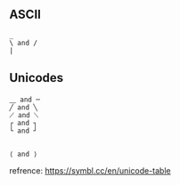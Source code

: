 
## ASCII
```
_
\ and /
|
```

## Unicodes
```
⸏ and ─
╱ and ╲
⟋ and ⟍
┌ and ┐
└ and ┘


⟨ and ⟩
```
refrence: https://symbl.cc/en/unicode-table